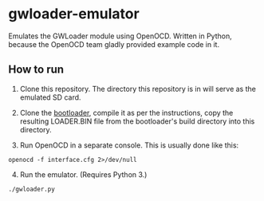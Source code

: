# gwloader-emulator

Emulates the GWLoader module using OpenOCD. Written in Python, because the OpenOCD team gladly provided example code in it.

## How to run

1) Clone this repository. The directory this repository is in will serve as the emulated SD card.

2) Clone the [bootloader](https://github.com/prochazkaml/game-and-watch-bootloader), compile it as per the instructions, copy the resulting LOADER.BIN file from the bootloader's build directory into this directory. 

3) Run OpenOCD in a separate console. This is usually done like this:
```
openocd -f interface.cfg 2>/dev/null
```

4) Run the emulator. (Requires Python 3.)
```
./gwloader.py
```
